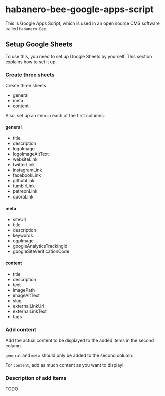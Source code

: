 # habanero-bee-google-apps-script

This is Google Apps Script, which is used in an open source CMS software called `Habanero Bee`.



## Setup Google Sheets

To use this, you need to set up Google Sheets by yourself.
This section explains how to set it up.

### Create three sheets

Create three sheets.

* general
* meta
* content

Also, set up an item in each of the first columns.

#### general

* title
* description
* logoImage
* logoImageAltText
* websiteLink
* twitterLink
* instagramLink
* facebookLink
* githubLink
* tumblrLink
* patreonLink
* quoraLink

#### meta

* siteUrl
* title
* description
* keywords
* ogpImage
* googleAnalyticsTrackingId
* googleSiteVerificationCode

#### content

* title
* description
* text
* imagePath
* imageAltText
* slug
* externalLinkUrl
* externalLinkText
* tags



### Add content

Add the actual content to be displayed to the added items in the second column.



`general` and `meta` should only be added to the second column.

For `content`, add as much content as you want to display!



### Description of add items

TODO